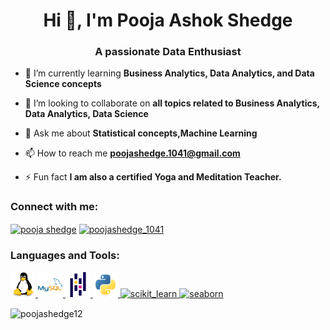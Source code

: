 <h1 align="center">Hi 👋, I'm Pooja Ashok Shedge</h1>
<h3 align="center">A passionate Data Enthusiast</h3>

- 🌱 I’m currently learning **Business Analytics, Data Analytics, and Data Science concepts**

- 👯 I’m looking to collaborate on **all topics related to Business Analytics, Data Analytics, Data Science**

- 💬 Ask me about **Statistical concepts,Machine Learning**

- 📫 How to reach me **poojashedge.1041@gmail.com**

- ⚡ Fun fact **I am also a certified Yoga and Meditation Teacher.**

<h3 align="left">Connect with me:</h3>
<p align="left">
<a href="https://linkedin.com/in/pooja shedge" target="blank"><img align="center" src="https://raw.githubusercontent.com/rahuldkjain/github-profile-readme-generator/master/src/images/icons/Social/linked-in-alt.svg" alt="pooja shedge" height="30" width="40" /></a>
<a href="https://www.hackerrank.com/poojashedge_1041" target="blank"><img align="center" src="https://raw.githubusercontent.com/rahuldkjain/github-profile-readme-generator/master/src/images/icons/Social/hackerrank.svg" alt="poojashedge_1041" height="30" width="40" /></a>
</p>

<h3 align="left">Languages and Tools:</h3>
<p align="left"> <a href="https://www.linux.org/" target="_blank" rel="noreferrer"> <img src="https://raw.githubusercontent.com/devicons/devicon/master/icons/linux/linux-original.svg" alt="linux" width="40" height="40"/> </a> <a href="https://www.mysql.com/" target="_blank" rel="noreferrer"> <img src="https://raw.githubusercontent.com/devicons/devicon/master/icons/mysql/mysql-original-wordmark.svg" alt="mysql" width="40" height="40"/> </a> <a href="https://pandas.pydata.org/" target="_blank" rel="noreferrer"> <img src="https://raw.githubusercontent.com/devicons/devicon/2ae2a900d2f041da66e950e4d48052658d850630/icons/pandas/pandas-original.svg" alt="pandas" width="40" height="40"/> </a> <a href="https://www.python.org" target="_blank" rel="noreferrer"> <img src="https://raw.githubusercontent.com/devicons/devicon/master/icons/python/python-original.svg" alt="python" width="40" height="40"/> </a> <a href="https://scikit-learn.org/" target="_blank" rel="noreferrer"> <img src="https://upload.wikimedia.org/wikipedia/commons/0/05/Scikit_learn_logo_small.svg" alt="scikit_learn" width="40" height="40"/> </a> <a href="https://seaborn.pydata.org/" target="_blank" rel="noreferrer"> <img src="https://seaborn.pydata.org/_images/logo-mark-lightbg.svg" alt="seaborn" width="40" height="40"/> </a> </p>

<p><img align="center" src="https://github-readme-stats.vercel.app/api/top-langs?username=poojashedge12&show_icons=true&locale=en&layout=compact" alt="poojashedge12" /></p>
